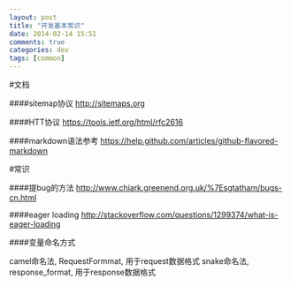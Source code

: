 ```yaml
---
layout: post
title: "开发基本常识"
date: 2014-02-14 15:51
comments: true
categories: dev
tags: [common]
---
```


#文档

####sitemap协议
http://sitemaps.org

####HTT协议
https://tools.ietf.org/html/rfc2616

####markdown语法参考
https://help.github.com/articles/github-flavored-markdown


#常识

####提bug的方法
http://www.chiark.greenend.org.uk/%7Esgtatham/bugs-cn.html

####eager loading
http://stackoverflow.com/questions/1299374/what-is-eager-loading

####变量命名方式

camel命名法, RequestFormmat, 用于request数据格式
snake命名法, response_format, 用于response数据格式